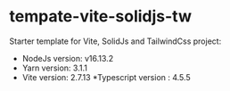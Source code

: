 # tempate-vite-solidjs-tw
Starter template for Vite, SolidJs and TailwindCss project:

* NodeJs version: v16.13.2 
* Yarn version: 3.1.1
* Vite version: 2.7.13
*Typescript version : 4.5.5
